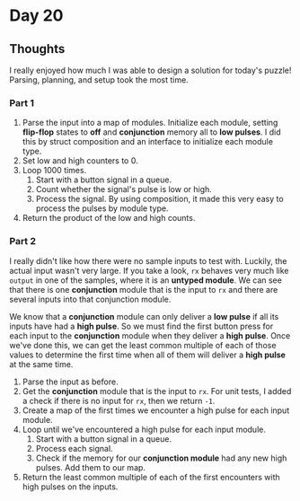 # Day 20

## Thoughts

I really enjoyed how much I was able to design a solution for today's puzzle! Parsing, planning, and setup took the most time.

### Part 1

1. Parse the input into a map of modules. Initialize each module, setting **flip-flop** states to **off** and **conjunction** memory all to **low pulses**. I did this by struct composition and an interface to initialize each module type.
2. Set low and high counters to 0.
3. Loop 1000 times.
   1. Start with a button signal in a queue.
   2. Count whether the signal's pulse is low or high.
   3. Process the signal. By using composition, it made this very easy to process the pulses by module type.
4. Return the product of the low and high counts.

### Part 2

I really didn't like how there were no sample inputs to test with. Luckily, the actual input wasn't very large. If you take a look, `rx` behaves very much like `output` in one of the samples, where it is an **untyped module**. We can see that there is one **conjunction** module that is the input to `rx` and there are several inputs into that conjunction module.

We know that a **conjunction** module can only deliver a **low pulse** if all its inputs have had a **high pulse**. So we must find the first button press for each input to the **conjunction** module when they deliver a **high pulse**. Once we've done this, we can get the least common multiple of each of those values to determine the first time when all of them will deliver a **high pulse** at the same time.

1. Parse the input as before.
2. Get the **conjunction** module that is the input to `rx`. For unit tests, I added a check if there is no input for `rx`, then we return `-1`.
3. Create a map of the first times we encounter a high pulse for each input module.
4. Loop until we've encountered a high pulse for each input module.
   1. Start with a button signal in a queue.
   2. Process each signal.
   3. Check if the memory for our **conjunction module** had any new high pulses. Add them to our map.
5. Return the least common multiple of each of the first encounters with high pulses on the inputs.
